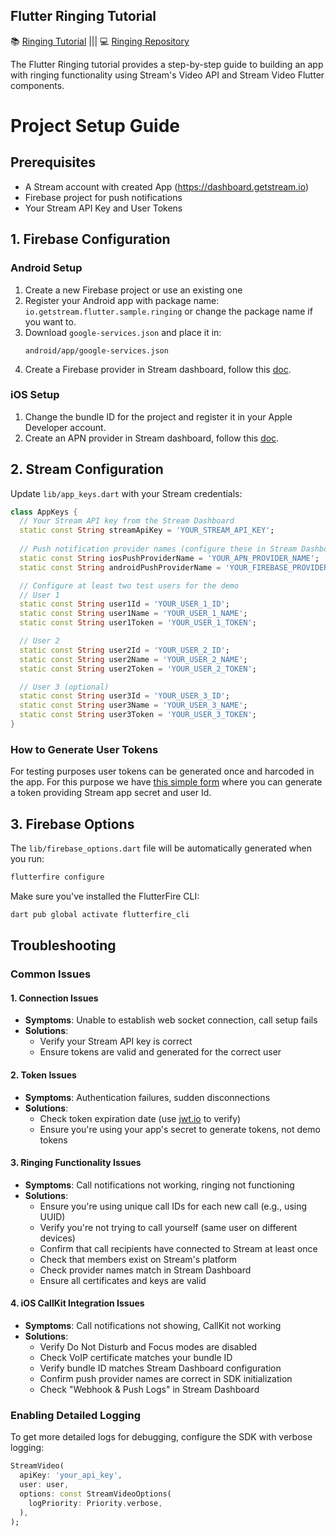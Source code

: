 ## Flutter Ringing Tutorial

📚 [Ringing Tutorial](https://getstream.io/video/sdk/flutter/tutorial/ringing/)   |||   💻 [Ringing Repository](https://github.com/GetStream/flutter-video-tutorials/tree/main/ringing_tutorial)

The Flutter Ringing tutorial provides a step-by-step guide to building an app with ringing functionality using Stream's Video API and Stream Video Flutter components.

# Project Setup Guide

## Prerequisites
- A Stream account with created App (https://dashboard.getstream.io)
- Firebase project for push notifications
- Your Stream API Key and User Tokens

## 1. Firebase Configuration

### Android Setup
1. Create a new Firebase project or use an existing one
2. Register your Android app with package name: `io.getstream.flutter.sample.ringing` or change the package name if you want to.
3. Download `google-services.json` and place it in:
   ```
   android/app/google-services.json
   ```
4. Create a Firebase provider in Stream dashboard, follow this [doc](https://getstream.io/video/docs/flutter/advanced/incoming-calls/providers-configuration/#creating-firebase-provider).

### iOS Setup
1. Change the bundle ID for the project and register it in your Apple Developer account.
2. Create an APN provider in Stream dashboard, follow this [doc](https://getstream.io/video/docs/flutter/advanced/incoming-calls/providers-configuration/#creating-apns-provider).

## 2. Stream Configuration
Update `lib/app_keys.dart` with your Stream credentials:

```dart
class AppKeys {
  // Your Stream API key from the Stream Dashboard
  static const String streamApiKey = 'YOUR_STREAM_API_KEY';
  
  // Push notification provider names (configure these in Stream Dashboard)
  static const String iosPushProviderName = 'YOUR_APN_PROVIDER_NAME';
  static const String androidPushProviderName = 'YOUR_FIREBASE_PROVIDER_NAME';

  // Configure at least two test users for the demo
  // User 1
  static const String user1Id = 'YOUR_USER_1_ID';
  static const String user1Name = 'YOUR_USER_1_NAME';
  static const String user1Token = 'YOUR_USER_1_TOKEN'; 

  // User 2
  static const String user2Id = 'YOUR_USER_2_ID';
  static const String user2Name = 'YOUR_USER_2_NAME';
  static const String user2Token = 'YOUR_USER_2_TOKEN';

  // User 3 (optional)
  static const String user3Id = 'YOUR_USER_3_ID';
  static const String user3Name = 'YOUR_USER_3_NAME';
  static const String user3Token = 'YOUR_USER_3_TOKEN';
}
```

### How to Generate User Tokens
For testing purposes user tokens can be generated once and harcoded in the app.
For this purpose we have [this simple form](https://getstream.io/chat/docs/flutter-dart/tokens_and_authentication/#manually-generating-tokens) where you can generate a token providing Stream app secret and user Id.

## 3. Firebase Options
The `lib/firebase_options.dart` file will be automatically generated when you run:
```bash
flutterfire configure
```

Make sure you've installed the FlutterFire CLI:
```bash
dart pub global activate flutterfire_cli
```

## Troubleshooting

### Common Issues

#### 1. Connection Issues
- **Symptoms**: Unable to establish web socket connection, call setup fails
- **Solutions**:
  - Verify your Stream API key is correct
  - Ensure tokens are valid and generated for the correct user

#### 2. Token Issues
- **Symptoms**: Authentication failures, sudden disconnections
- **Solutions**:
  - Check token expiration date (use [jwt.io](https://jwt.io) to verify)
  - Ensure you're using your app's secret to generate tokens, not demo tokens

#### 3. Ringing Functionality Issues
- **Symptoms**: Call notifications not working, ringing not functioning
- **Solutions**:
  - Ensure you're using unique call IDs for each new call (e.g., using UUID)
  - Verify you're not trying to call yourself (same user on different devices)
  - Confirm that call recipients have connected to Stream at least once
  - Check that members exist on Stream's platform
  - Check provider names match in Stream Dashboard
  - Ensure all certificates and keys are valid

#### 4. iOS CallKit Integration Issues
- **Symptoms**: Call notifications not showing, CallKit not working
- **Solutions**:
  - Verify Do Not Disturb and Focus modes are disabled
  - Check VoIP certificate matches your bundle ID
  - Verify bundle ID matches Stream Dashboard configuration
  - Confirm push provider names are correct in SDK initialization
  - Check "Webhook & Push Logs" in Stream Dashboard

### Enabling Detailed Logging
To get more detailed logs for debugging, configure the SDK with verbose logging:

```dart
StreamVideo(
  apiKey: 'your_api_key',
  user: user,
  options: const StreamVideoOptions(
    logPriority: Priority.verbose,
  ),
);
```